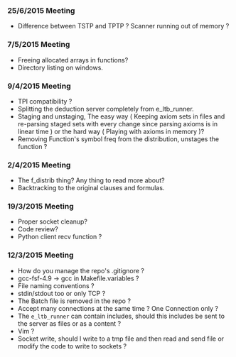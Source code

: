### 25/6/2015 Meeting
- Difference between TSTP and TPTP ? Scanner running out of memory ?

### 7/5/2015 Meeting
- Freeing allocated arrays in functions?
- Directory listing on windows.

### 9/4/2015 Meeting
- TPI compatibility ?
- Splitting the deduction server completely from e_ltb_runner.
- Staging and unstaging, The easy way ( Keeping axiom sets in files and re-parsing staged sets with every change since parsing axioms is in linear time ) or the hard way ( Playing with axioms in memory )?
- Removing Function's symbol freq from the distribution, unstages the function ?

### 2/4/2015 Meeting
- The f_distrib thing? Any thing to read more about?
- Backtracking to the original clauses and formulas.

### 19/3/2015 Meeting
- Proper socket cleanup?
- Code review?
- Python client recv function ?

### 12/3/2015 Meeting
- How do you manage the repo's .gitignore ?
- gcc-fsf-4.9 -> gcc in Makefile.variables ?
- File naming conventions ?
- stdin/stdout too or only TCP ?
- The Batch file is removed in the repo ?
- Accept many connections at the same time ? One Connection only ?
- The `e_ltb_runner` can contain includes, should this includes be sent to the server as files or as a content ?
- Vim ?
- Socket write, should I write to a tmp file and then read and send file or modify the code to write to sockets ?
